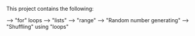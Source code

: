 This project contains the following:

--> "for" loops
--> "lists"
--> "range"
--> "Random number generating"
--> "Shuffling" using "loops"
